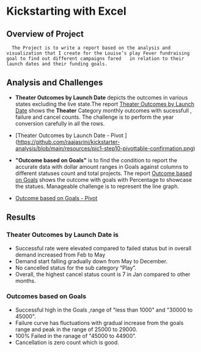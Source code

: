 # Kickstarting with Excel

## Overview of Project
      The Project is to write a report based on the analysis and visualization that I create for the Louise’s play Fever fundraising goal to find out different campaigns fared   in relation to their launch dates and their funding goals. 

## Analysis and Challenges
- **Theater Outcomes by Launch Date** depicts the outcomes in various states excluding the live state.The report [Theater Outcomes by Launch Date](https://github.com/raajasrini/kickstarter-analysis/blob/main/resources/Theater_Outcomes_vs_Launch.png) shows the **Theater** Category monthly outcomes with sucessfull , failure and cancel counts. The challenge is to perform the year conversion carefully in all the rows.

 - [Theater Outcomes by Launch Date - Pivot ] (https://github.com/raajasrini/kickstarter-analysis/blob/main/resources/pic1-step10-pivottable-confirmation.png)
 
- **"Outcome based on Goals"**  is to find the condition to report the accurate data with dollar amount ranges in Goals against columns to different statuses count and total projects. The report [Outcome based on Goals](https://github.com/raajasrini/kickstarter-analysis/blob/main/resources/Outcomes_vs_Goals.png) shows the outcome with goals with Percentage to showcase the statues. Manageable challenge is to represent the line graph.

 - [Outcome based on Goals - Pivot ](https://github.com/raajasrini/kickstarter-analysis/blob/main/resources/outcome_vs_goal_table-pivot.png)
 

## Results
### Theater Outcomes by Launch Date is 
-	Successful rate were elevated compared to failed status but in overall demand increased from Feb to May 
- Demand start falling gradually down from May to December.
-	No cancelled status for the sub category “Play”.
- Overall, the highest cancel status count is 7 in Jan compared to other months.

###  Outcomes based on Goals 
-	Successful high in the Goals ,range of "less than 1000" and "30000 to 45000".
-	Failure curve has fluctuations with gradual increase from the goals range and peak in the range of 25000 to 29000. 
- 100% Failed in the ranage of "45000 to 44900".
- Cancellation is zero count which is good.

